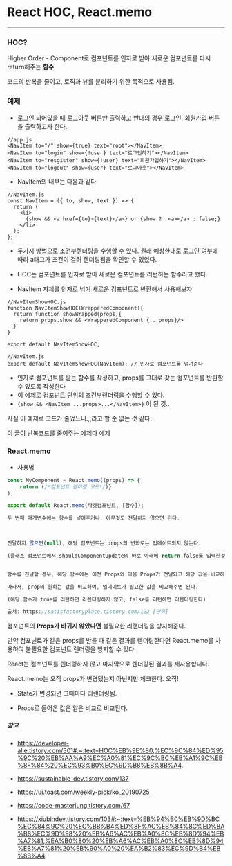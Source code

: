# React  HOC, React.memo

---





### HOC?



Higher Order - Component로 컴포넌트를 인자로 받아 새로운 컴포넌트를 다시 return해주는 **함수**

코드의 반복을 줄이고, 로직과 뷰를 분리하기 위한 목적으로 사용됨.





### 예제

- 로그인 되어있을 때 로그아웃 버튼만 출력하고 반대의 경우 로그인, 회원가입 버튼을 출력하고자 한다.

```react
//app.js
<NavItem to="/" show={true} text="root"></NavItem>
<NavItem to="login" show={!user} text="로그인하기"></NavItem>
<NavItem to="resgister" show={!user} text="회원가입하기"></NavItem>
<NavItem to="logout" show={user} text="로그아웃"></NavItem>
```

- NavItem의 내부는 다음과 같다

```react
//NavItem.js
const NavItem = ({ to, show, text }) => {
  return (
    <li>
      {show && <a href={to}>{text}</a>} or {show ?  <a></a> : false;}
    </li>
  );
};
```

- 두가지 방법으로 조건부렌더링을 수행할 수 있다. 원래 예상한대로 로그인 여부에 따라 a태그가 조건이 걸려 렌더링됨을 확인할 수 있었다.

- HOC는 컴포넌트를 인자로 받아 새로운 컴포넌트를 리턴하는 함수라고 했다.
- NavItem 자체를 인자로 넘겨 새로운 컴포넌트로 반환해서 사용해보자

```react
//NavItemShowHOC.js
function NavItemShowHOC(WrapperedComponent){
  return function showWrapped(props){
    return props.show && <WrapperedComponent {...props}/>
  }
}

export default NavItemShowHOC;

//NavItem.js
export default NavItemShowHOC(NavItem); // 인자로 컴포넌트를 넘겨준다

```



- 인자로 컴포넌트를 받는 함수를 작성하고, props를 그대로 갖는 컴포넌트를 반환할 수 있도록 작성한다
- 이 예제로 컴포넌트 단위의 조건부렌더링을 수행할 수 있다.
- `{show && <NavItem ...props>...</NavItem>}` 이 된 것..



사실 이 예제로 코드가 줄었느니.,,라고 할 순 없는 것 같다.

이 글이 반복코드를 줄여주는 예제다 [예제](https://velopert.com/3537)



### React.memo 

- 사용법

```js
const MyComponent = React.memo((props) => {
	return (/*컴포넌트 렌더링 코드*/)}
);

export default React.memo(타겟컴포넌트, [함수]);

두 번째 매개변수에는 함수를 넣어주거나, 아무것도 전달하지 않으면 된다.

 

전달하지 않으면(null), 해당 컴포넌트는 props의 변화로는 업데이트되지 않는다.

(클래스 컴포넌트에서 shouldComponentUpdate의 바로 아래에 return false를 입력한것과 비슷하다고 보면 된다.)


함수를 전달할 경우, 해당 함수에는 이전 Props와 다음 Props가 전달되고 해당 값을 비교하여 리렌더링이 필요한지 아닌지를 나타내주면 된다.

따라서, prop의 원하는 값을 비교하여, 업데이트가 필요한 값을 비교해주면 된다.

(해당 함수가 true를 리턴하면 리렌더링하지 않고, false를 리턴하면 리렌더링한다)

출처: https://satisfactoryplace.tistory.com/122 [만족]
```

컴포넌트의 **Props가 바뀌지 않았다면** 불필요한 리랜더링을 방지해준다.

만약 컴포넌트가 같은 props를 받을 때 같은 결과를 렌더링한다면 React.memo를 사용하여 불필요한 컴포넌트 렌더링을 방지할 수 있다.

React는 컴포넌트를 렌더링하지 않고 마지막으로 렌더링된 결과를 재사용합니다.



React.memo는 오직 props가 변경됐는지 아닌지만 체크한다. 오직!

- State가 변경되면 그때마다 리랜더링됨.

- Props로 들어온 값은 얕은 비교로 비교된다.





##### 참고

- https://developer-alle.tistory.com/301#:~:text=HOC%EB%9E%80,%EC%9C%84%ED%95%9C%20%EB%AA%A9%EC%A0%81%EC%9C%BC%EB%A1%9C%EB%8F%84%20%EC%93%B0%EC%9D%B8%EB%8B%A4.

- https://sustainable-dev.tistory.com/137

- https://ui.toast.com/weekly-pick/ko_20190725
- https://code-masterjung.tistory.com/67
- https://xiubindev.tistory.com/103#:~:text=%EB%94%B0%EB%9D%BC%EC%84%9C%20%EC%BB%B4%ED%8F%AC%EB%84%8C%ED%8A%B8%EC%9D%98%20%EB%A6%AC%EB%A0%8C%EB%8D%94%EB%A7%81,%EA%B0%80%20%EB%A6%AC%EB%A0%8C%EB%8D%94%EB%A7%81%20%EB%90%A0%20%EA%B2%83%EC%9D%B4%EB%8B%A4.





